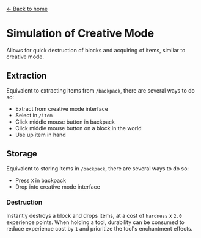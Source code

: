 [← Back to home](../)
# Simulation of Creative Mode
Allows for quick destruction of blocks and acquiring of items, similar to creative mode.

## Extraction
Equivalent to extracting items from `/backpack`, there are several ways to do so:
- Extract from creative mode interface
- Select in `/item`
- Click middle mouse button in backpack
- Click middle mouse button on a block in the world
- Use up item in hand

## Storage
Equivalent to storing items in `/backpack`, there are several ways to do so:
- Press `X` in backpack
- Drop into creative mode interface

### Destruction
Instantly destroys a block and drops items, at a cost of `hardness` x `2.0` experience points. When holding a tool, durability can be consumed to reduce experience cost by `1` and prioritize the tool's enchantment effects. 
